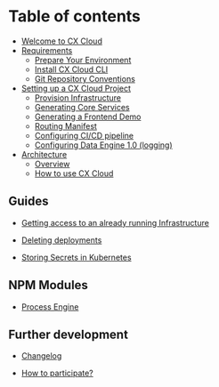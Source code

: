 # Table of contents

* [Welcome to CX Cloud](README.md)
* [Requirements](getting-started/README.md)
  * [Prepare Your Environment](getting-started/prepare-your-environment.md)
  * [Install CX Cloud CLI](getting-started/install-cxcloud-cli.md)
  * [Git Repository Conventions](getting-started/create-a-git-repository.md)
* [Setting up a CX Cloud Project](setting-up-a-cxcloud-project/README.md)
  * [Provision Infrastructure](setting-up-a-cxcloud-project/provision-infrastructure.md)
  * [Generating Core Services](setting-up-a-cxcloud-project/generating-core-services.md)
  * [Generating a Frontend Demo](setting-up-a-cxcloud-project/generating-a-frontend.md)
  * [Routing Manifest](setting-up-a-cxcloud-project/routing-manifest.md)
  * [Configuring CI/CD pipeline](setting-up-a-cxcloud-project/configuring-cicd.md)
  * [Configuring Data Engine 1.0 (logging)](setting-up-a-cxcloud-project/data-engine.md)
* [Architecture](architecture/README.md)
  * [Overview](architecture/architecture-overview.md)
  * [How to use CX Cloud](architecture/how_to_use.md)
<!-- * [Best practices](best-practices/README.md) -->
<!--  * [Customizing core services and demo front-end](best-practices/customize-core-demo.md)-->
<!--  * [Creating and deploying custom front-end](best-practices/create-custom-frontend.md)-->
<!--  * [Managing your infra and Kubernetes](best-practices/how-to-run-infra.md)-->
 <!-- * [Multivendor coordination](best-practices/multivendor-coordination.md) -->

## Guides

* [Getting access to an already running Infrastructure](guides/getting-access-to-an-already-running-infrastructure.md)
<!-- * [Deploying Custom Services](guides/deploying-services.md) -->
* [Deleting deployments](guides/deleting-deployments.md)
<!-- * [Frontend Accelerators](guides/frontend-accelerators.md) -->
* [Storing Secrets in Kubernetes](guides/storing-secrets-in-kubernetes.md)
<!-- * [Domains for Kubernetes](guides/domains-for-kubernetes.md) -->
<!-- * [Manually Deploying Services](guides/manually-deploying-services.md) -->
<!-- * [Manually Defining Routing](guides/manually-defining-routing.md) -->

<!-- ## Troubleshooting -->

<!-- * [AWS Multi Factor Authentication Issues](troubleshooting/aws-multi-factor-authentication-issues.md) -->

## NPM Modules

* [Process Engine](npm-modules/process-engine.md)


## Further development

* [Changelog](further-development/changelog.md)
<!-- * [What is missing from CX Cloud?](further-development/what-is-missing.md)-->
* [How to participate?](further-development/how-to-participate.md)

